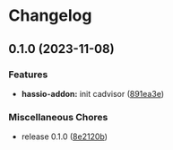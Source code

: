 # Changelog

## 0.1.0 (2023-11-08)


### Features

* **hassio-addon:** init cadvisor ([891ea3e](https://github.com/christian-vdz/hassio-cadvisor-addon/commit/891ea3e2d815566a6278a434471b5ce05920f77a))


### Miscellaneous Chores

* release 0.1.0 ([8e2120b](https://github.com/christian-vdz/hassio-cadvisor-addon/commit/8e2120b0a210cfdd2cd0749b8150386e3394c4f8))
